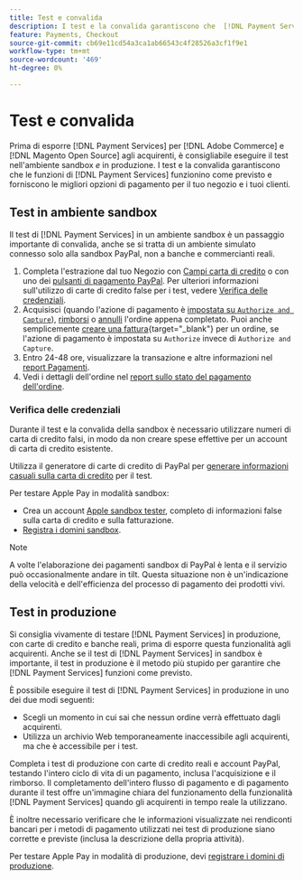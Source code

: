 ```yaml
---
title: Test e convalida
description: I test e la convalida garantiscono che  [!DNL Payment Services]  funzioni funzionino come previsto e forniscono le migliori opzioni di pagamento per i clienti
feature: Payments, Checkout
source-git-commit: cb69e11cd54a3ca1ab66543c4f28526a3cf1f9e1
workflow-type: tm+mt
source-wordcount: '469'
ht-degree: 0%

---
```


# Test e convalida

Prima di esporre [!DNL Payment Services] per [!DNL Adobe Commerce] e [!DNL Magento Open Source] agli acquirenti, è consigliabile eseguire il test nell&#39;ambiente sandbox _e_ in produzione. I test e la convalida garantiscono che le funzioni di [!DNL Payment Services] funzionino come previsto e forniscono le migliori opzioni di pagamento per il tuo negozio e i tuoi clienti.

## Test in ambiente sandbox

Il test di [!DNL Payment Services] in un ambiente sandbox è un passaggio importante di convalida, anche se si tratta di un ambiente simulato connesso solo alla sandbox PayPal, non a banche e commercianti reali.

1. Completa l&#39;estrazione dal tuo Negozio con [Campi carta di credito](payments-options.md#credit-card-fields) o con uno dei [pulsanti di pagamento PayPal](payments-options.md#paypal-smart-buttons). Per ulteriori informazioni sull&#39;utilizzo di carte di credito false per i test, vedere [Verifica delle credenziali](#testing-credentials).
1. Acquisisci (quando l&#39;azione di pagamento è [impostata su `Authorize and Capture`](onboard.md#set-payment-services-as-payment-method)), [rimborsi](refunds.md) o [annulli](voids.md) l&#39;ordine appena completato. Puoi anche semplicemente [creare una fattura](https://experienceleague.adobe.com/en/docs/commerce-admin/stores-sales/order-management/invoices#create-an-invoice){target="_blank"} per un ordine, se l&#39;azione di pagamento è impostata su `Authorize` invece di `Authorize and Capture`.
1. Entro 24-48 ore, visualizzare la transazione e altre informazioni nel [report Pagamenti](payouts.md).
1. Vedi i dettagli dell&#39;ordine nel [report sullo stato del pagamento dell&#39;ordine](order-payment-status.md).

### Verifica delle credenziali

Durante il test e la convalida della sandbox è necessario utilizzare numeri di carta di credito falsi, in modo da non creare spese effettive per un account di carta di credito esistente.

Utilizza il generatore di carte di credito di PayPal per [generare informazioni casuali sulla carta di credito](https://www.paypal.com/us/smarthelp/article/where-can-i-find-test-credit-card-numbers-ts2157) per il test.

Per testare Apple Pay in modalità sandbox:

* Crea un account [Apple sandbox tester](https://developer.apple.com/apple-pay/sandbox-testing/#create-a-sandbox-tester-account), completo di informazioni false sulla carta di credito e sulla fatturazione.
* [Registra i domini sandbox](https://developer.paypal.com/docs/checkout/apm/apple-pay/#link-registeryoursandboxdomains).

>[!NOTE]
>
>A volte l&#39;elaborazione dei pagamenti sandbox di PayPal è lenta e il servizio può occasionalmente andare in tilt. Questa situazione non è un&#39;indicazione della velocità e dell&#39;efficienza del processo di pagamento dei prodotti vivi.

## Test in produzione

Si consiglia vivamente di testare [!DNL Payment Services] in produzione, con carte di credito e banche reali, prima di esporre questa funzionalità agli acquirenti. Anche se il test di [!DNL Payment Services] in sandbox è importante, il test in produzione è il metodo più stupido per garantire che [!DNL Payment Services] funzioni come previsto.

È possibile eseguire il test di [!DNL Payment Services] in produzione in uno dei due modi seguenti:

* Scegli un momento in cui sai che nessun ordine verrà effettuato dagli acquirenti.
* Utilizza un archivio Web temporaneamente inaccessibile agli acquirenti, ma che è accessibile per i test.

Completa i test di produzione con carte di credito reali e account PayPal, testando l&#39;intero ciclo di vita di un pagamento, inclusa l&#39;acquisizione e il rimborso. Il completamento dell&#39;intero flusso di pagamento e di pagamento durante il test offre un&#39;immagine chiara del funzionamento della funzionalità [!DNL Payment Services] quando gli acquirenti in tempo reale la utilizzano.

È inoltre necessario verificare che le informazioni visualizzate nei rendiconti bancari per i metodi di pagamento utilizzati nei test di produzione siano corrette e previste (inclusa la descrizione della propria attività).

Per testare Apple Pay in modalità di produzione, devi [registrare i domini di produzione](https://developer.paypal.com/docs/checkout/apm/apple-pay/#register-your-live-domain).

